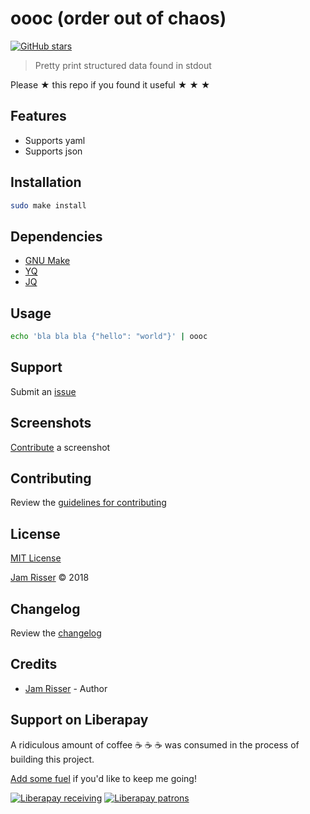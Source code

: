 # oooc (order out of chaos)

[![GitHub stars](https://img.shields.io/github/stars/codejamninja/oooc.svg?style=social&label=Stars)](https://github.com/codejamninja/oooc)

> Pretty print structured data found in stdout

Please ★ this repo if you found it useful ★ ★ ★


## Features

* Supports yaml
* Supports json


## Installation

```sh
sudo make install
```


## Dependencies

* [GNU Make](https://www.gnu.org/software/make)
* [YQ](https://github.com/kislyuk/yq)
* [JQ](https://stedolan.github.io/jq)


## Usage

```sh
echo 'bla bla bla {"hello": "world"}' | oooc
```


## Support

Submit an [issue](https://github.com/codejamninja/oooc/issues/new)


## Screenshots

[Contribute](https://github.com/codejamninja/oooc/blob/master/CONTRIBUTING.md) a screenshot


## Contributing

Review the [guidelines for contributing](https://github.com/codejamninja/oooc/blob/master/CONTRIBUTING.md)


## License

[MIT License](https://github.com/codejamninja/oooc/blob/master/LICENSE)

[Jam Risser](https://codejam.ninja) © 2018


## Changelog

Review the [changelog](https://github.com/codejamninja/oooc/blob/master/CHANGELOG.md)


## Credits

* [Jam Risser](https://codejam.ninja) - Author


## Support on Liberapay

A ridiculous amount of coffee ☕ ☕ ☕ was consumed in the process of building this project.

[Add some fuel](https://liberapay.com/codejamninja/donate) if you'd like to keep me going!

[![Liberapay receiving](https://img.shields.io/liberapay/receives/codejamninja.svg?style=flat-square)](https://liberapay.com/codejamninja/donate)
[![Liberapay patrons](https://img.shields.io/liberapay/patrons/codejamninja.svg?style=flat-square)](https://liberapay.com/codejamninja/donate)
